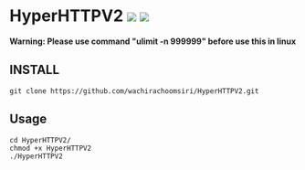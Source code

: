 # HyperHTTPV2 ![](https://img.shields.io/badge/Version-2.0-brightgreen.svg) ![](https://img.shields.io/badge/license-MIT-blue.svg)

**Warning: Please use command "ulimit -n 999999" before use this in linux**

## INSTALL

    git clone https://github.com/wachirachoomsiri/HyperHTTPV2.git


## Usage

    cd HyperHTTPV2/
    chmod +x HyperHTTPV2
    ./HyperHTTPV2
